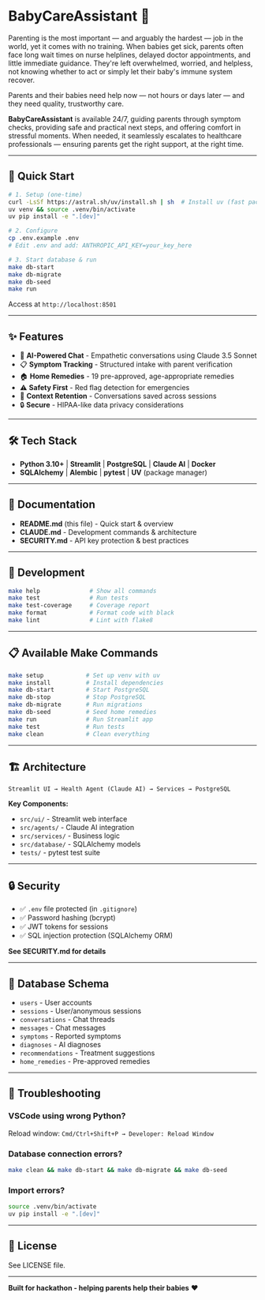 # BabyCareAssistant 👶

Parenting is the most important — and arguably the hardest — job in the world, yet it comes with no training. When babies get sick, parents often face long wait times on nurse helplines, delayed doctor appointments, and little immediate guidance. They're left overwhelmed, worried, and helpless, not knowing whether to act or simply let their baby's immune system recover.

Parents and their babies need help now — not hours or days later — and they need quality, trustworthy care.

**BabyCareAssistant** is available 24/7, guiding parents through symptom checks, providing safe and practical next steps, and offering comfort in stressful moments. When needed, it seamlessly escalates to healthcare professionals — ensuring parents get the right support, at the right time.

---

## 🚀 Quick Start

```bash
# 1. Setup (one-time)
curl -LsSf https://astral.sh/uv/install.sh | sh  # Install uv (fast package manager)
uv venv && source .venv/bin/activate
uv pip install -e ".[dev]"

# 2. Configure
cp .env.example .env
# Edit .env and add: ANTHROPIC_API_KEY=your_key_here

# 3. Start database & run
make db-start
make db-migrate
make db-seed
make run
```

Access at `http://localhost:8501`

---

## ✨ Features

- 🤖 **AI-Powered Chat** - Empathetic conversations using Claude 3.5 Sonnet
- 📋 **Symptom Tracking** - Structured intake with parent verification
- 🏠 **Home Remedies** - 19 pre-approved, age-appropriate remedies
- ⚠️ **Safety First** - Red flag detection for emergencies
- 💾 **Context Retention** - Conversations saved across sessions
- 🔒 **Secure** - HIPAA-like data privacy considerations

---

## 🛠 Tech Stack

- **Python 3.10+** | **Streamlit** | **PostgreSQL** | **Claude AI** | **Docker**
- **SQLAlchemy** | **Alembic** | **pytest** | **UV** (package manager)

---

## 📖 Documentation

- **README.md** (this file) - Quick start & overview
- **CLAUDE.md** - Development commands & architecture
- **SECURITY.md** - API key protection & best practices

---

## 🧪 Development

```bash
make help              # Show all commands
make test              # Run tests
make test-coverage     # Coverage report
make format            # Format code with black
make lint              # Lint with flake8
```

---

## 📋 Available Make Commands

```bash
make setup            # Set up venv with uv
make install          # Install dependencies
make db-start         # Start PostgreSQL
make db-stop          # Stop PostgreSQL
make db-migrate       # Run migrations
make db-seed          # Seed home remedies
make run              # Run Streamlit app
make test             # Run tests
make clean            # Clean everything
```

---

## 🏗 Architecture

```
Streamlit UI → Health Agent (Claude AI) → Services → PostgreSQL
```

**Key Components:**
- `src/ui/` - Streamlit web interface
- `src/agents/` - Claude AI integration
- `src/services/` - Business logic
- `src/database/` - SQLAlchemy models
- `tests/` - pytest test suite

---

## 🔒 Security

- ✅ `.env` file protected (in `.gitignore`)
- ✅ Password hashing (bcrypt)
- ✅ JWT tokens for sessions
- ✅ SQL injection protection (SQLAlchemy ORM)

**See SECURITY.md for details**

---

## 📝 Database Schema

- `users` - User accounts
- `sessions` - User/anonymous sessions
- `conversations` - Chat threads
- `messages` - Chat messages
- `symptoms` - Reported symptoms
- `diagnoses` - AI diagnoses
- `recommendations` - Treatment suggestions
- `home_remedies` - Pre-approved remedies

---

## 🐛 Troubleshooting

### VSCode using wrong Python?
Reload window: `Cmd/Ctrl+Shift+P → Developer: Reload Window`

### Database connection errors?
```bash
make clean && make db-start && make db-migrate && make db-seed
```

### Import errors?
```bash
source .venv/bin/activate
uv pip install -e ".[dev]"
```

---

## 📄 License

See LICENSE file.

---

**Built for hackathon - helping parents help their babies** ❤️

